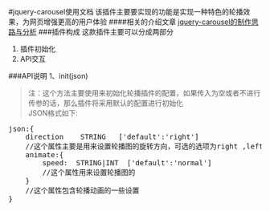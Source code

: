#jquery-carousel使用文档
该插件主要要实现的功能是实现一种特色的轮播效果，为网页增强更高的用户体验
####相关的介绍文章
[jquery-carousel的制作思路与分析]()
###插件构成
这款插件主要可以分成两部分<br>
1. 插件初始化<br>
2. API交互

###API说明
1、init(json)
>注：这个方法主要使用来初始化轮播插件的配置，如果传入为空或者不进行传参的话，那么插件将采用默认的配置进行初始化<br>
>JSON格式如下:  
<pre>json:{
	direction    STRING   ['default':'right']
	//这个属性主要是用来设置轮播图的旋转方向，可选的选项为right ,left 默认选中right
	animate:{
		speed:  STRING|INT  ['default':'normal']
		//这个属性用来设置轮播图的
	}
	//这个属性包含轮播动画的一些设置
}</pre>

